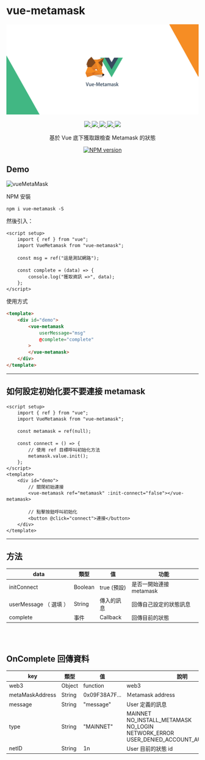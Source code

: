 # vue-metamask
![vueMetaMask](../assets/vueMetaMask.jpg)
<p align=center>
    <a target="_blank" href="https://vuejs.org/" title="vue">
        <img src="https://img.shields.io/badge/vue-%3E%203.0.0-brightgreen.svg">
    </a>
    <a target="_blank" href="http://nodejs.org/download/" title="Node version">
        <img src="https://img.shields.io/badge/node-%3E%3D%2020.0.0-brightgreen.svg">
    </a>
    <a target="_blank" href="http://nodejs.org/download/" title="Vite version">
        <img src="https://img.shields.io/badge/vite-%3E%3D%206.0.0-brightgreen.svg">
    </a>
    <a target="_blank" href="http://nodejs.org/download/" title="Vite version">
        <img src="https://img.shields.io/badge/web3-%3E%3D%204.0.0-brightgreen.svg">
    </a>
    <a target="_blank" href="https://github.com/MikeCheng1208/vue-metamask/pulls" title="PRs Welcome">
        <img src="https://img.shields.io/badge/PRs-welcome-blue.svg">
    </a>
</p>


<p align=center>基於 Vue 底下獲取跟檢查 Metamask 的狀態</p>


<p align="center">
<a target="_blank" href="https://www.npmjs.com/package/vue-metamask">
  <img src="https://nodei.co/npm/vue-metamask.png?downloads=true&downloadRank=true&stars=true" alt="NPM version">
</a>
</p>


## Demo
![vueMetaMask](../assets/operates.gif)

NPM 安裝
```
npm i vue-metamask -S
```

然後引入：
```vue
<script setup>
    import { ref } from "vue";
    import VueMetamask from "vue-metamask";
    
    const msg = ref("這是測試網路");

    const complete = (data) => {
        console.log("獲取資訊 =>", data);
    };
</script>
```

使用方式
```html
<template>
    <div id="demo">
        <vue-metamask 
            userMessage="msg" 
            @complete="complete"
        >
        </vue-metamask>
    </div>
</template>
```

---
## 如何設定初始化要不要連接 metamask
```vue
<script setup>
    import { ref } from "vue";
    import VueMetamask from "vue-metamask";
    
    const metamask = ref(null);

    const connect = () => {
        // 使用 ref 目標呼叫初始化方法
        metamask.value.init();
    };
</script>
<template>
    <div id="demo">
        // 關閉初始連接
        <vue-metamask ref="metamask" :init-connect="false"></vue-metamask>
        
        // 點擊按鈕呼叫初始化
        <button @click="connect">連接</button>
    </div>
</template>
```

---


## 方法

|data | 類型 | 值 | 功能 |
|-----------|-----------|-----------|---------------|
|initConnect | Boolean    |true (預設)| 是否一開始連接 metamask |
|userMessage （ 選填 ） | String    | 傳入的訊息 | 回傳自己設定的狀態訊息|
|complete | 事件     | Callback | 回傳目前的狀態 |

<br/>
<br/>


## OnComplete 回傳資料

|  key      |   類型     |    值     |  說明  |
|-----------|-----------|-----------|---------------|
| web3      | Object    | function  | web3  | 
| metaMaskAddress | String | 0x09F38A7F...  | Ｍetamask address  | 
| message   | String    | "message" | User 定義的訊息  | 
| type      | String    | "MAINNET" | MAINNET<br/>NO_INSTALL_METAMASK<br/>NO_LOGIN<br/>NETWORK_ERROR<br/>USER_DENIED_ACCOUNT_AUTHORIZATION | 
| netID     | String    |    1n    | User 目前的狀態 id | 





